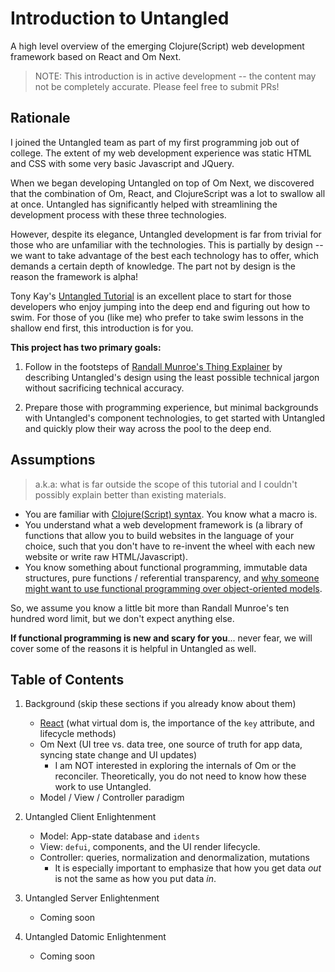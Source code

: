 # Introduction to Untangled
A high level overview of the emerging Clojure(Script) web development framework based on React and Om Next.

> NOTE: This introduction is in active development -- the content may not be completely accurate.
Please feel free to submit PRs!

## Rationale

I joined the Untangled team as part of my first programming job out of college. The extent of my web development
experience was static HTML and CSS with some very basic Javascript and JQuery.

When we began developing Untangled on top of Om Next, we discovered that the combination of Om, React, and ClojureScript
was a lot to swallow all at once. Untangled has significantly helped with streamlining the development process with
these three technologies.

However, despite its elegance, Untangled development is far from trivial for those who are unfamiliar with the
technologies. This is partially by design -- we want to take advantage of the best each technology has to offer, which
demands a certain depth of knowledge. The part not by design is the reason the framework is alpha!

Tony Kay's [Untangled Tutorial](https://github.com/untangled-web/untangled-tutorial) is an excellent place
to start for those developers who enjoy jumping into the deep end and figuring out how to swim. For those of you
(like me) who prefer to take swim lessons in the shallow end first, this introduction is for you.

__This project has two primary goals:__

1. Follow in the footsteps of [Randall Munroe's Thing Explainer](http://xkcd.com/thing-explainer/) by describing
Untangled's design using the least possible technical jargon without sacrificing technical accuracy.

2. Prepare those with programming experience, but minimal backgrounds with Untangled's component technologies, to get
started with Untangled and quickly plow their way across the pool to the deep end.

## Assumptions

> a.k.a: what is far outside the scope of this tutorial and I couldn't possibly explain better than existing materials.

- You are familiar with [Clojure(Script) syntax](http://www.braveclojure.com/introduction/). You know what a macro is.
- You understand what a web development framework is (a library of functions that allow you to build websites in the
language of your choice, such that you don't have to re-invent the wheel with each new website or write raw HTML/Javascript).
- You know something about functional programming, immutable data structures, pure functions / referential transparency,
 and [why someone might want to use functional programming over object-oriented models](https://medium.com/@jugoncalves/functional-programming-should-be-your-1-priority-for-2015-47dd4641d6b9#.edws4fjk3).

So, we assume you know a little bit more than Randall Munroe's ten hundred word limit, but we don't expect anything else.

__If functional programming is new and scary for you__... never fear, we will cover some of the reasons it is helpful
in Untangled as well.

## Table of Contents

1. Background (skip these sections if you already know about them)
    - [React](background/react.md) (what virtual dom is, the importance of the `key` attribute, and lifecycle methods)
    - Om Next (UI tree vs. data tree, one source of truth for app data, syncing state change and UI updates)
        - I am NOT interested in exploring the internals of Om or the reconciler. Theoretically, you do not need
        to know how these work to use Untangled.
    - Model / View / Controller paradigm

2. Untangled Client Enlightenment
    - Model: App-state database and `idents`
    - View: `defui`, components, and the UI render lifecycle.
    - Controller: queries, normalization and denormalization, mutations
        - It is especially important to emphasize that how you get data _out_ is not the same as how you put data _in_.

3. Untangled Server Enlightenment
    - Coming soon

4. Untangled Datomic Enlightenment
    - Coming soon
